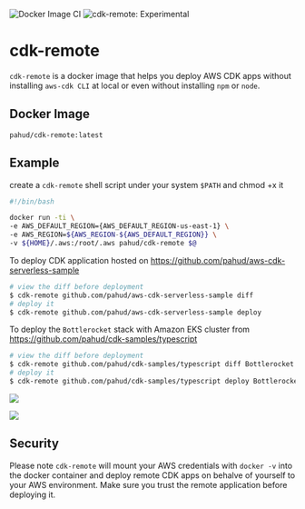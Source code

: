 ![Docker Image CI](https://github.com/pahud/cdk-remote/workflows/Docker%20Image%20CI/badge.svg) ![cdk-remote: Experimental](https://img.shields.io/badge/cdk--remote-experimental-important.svg?style=plastic)


# cdk-remote

`cdk-remote` is a docker image that helps you deploy AWS CDK apps without installing `aws-cdk CLI` at local or even without installing `npm` or `node`.

## Docker Image

`pahud/cdk-remote:latest`

## Example

create a `cdk-remote` shell script under your system `$PATH` and chmod +x it

```sh
#!/bin/bash

docker run -ti \
-e AWS_DEFAULT_REGION={AWS_DEFAULT_REGION-us-east-1} \
-e AWS_REGION=${AWS_REGION-${AWS_DEFAULT_REGION}} \
-v ${HOME}/.aws:/root/.aws pahud/cdk-remote $@
```

To deploy CDK application hosted on https://github.com/pahud/aws-cdk-serverless-sample

```bash
# view the diff before deployment
$ cdk-remote github.com/pahud/aws-cdk-serverless-sample diff
# deploy it
$ cdk-remote github.com/pahud/aws-cdk-serverless-sample deploy
```

To deploy the `Bottlerocket` stack with Amazon EKS cluster from https://github.com/pahud/cdk-samples/typescript

```bash
# view the diff before deployment
$ cdk-remote github.com/pahud/cdk-samples/typescript diff Bottlerocket
# deploy it
$ cdk-remote github.com/pahud/cdk-samples/typescript deploy Bottlerocket
```

![](https://pbs.twimg.com/media/EV2Oo_3U4AAZWSJ?format=jpg&name=4096x4096)

![](https://pbs.twimg.com/media/EV2O3S_U4AEV5Yn?format=jpg&name=4096x4096)


## Security

Please note `cdk-remote` will mount your AWS credentials with `docker -v` into the docker container and deploy remote CDK apps on behalve of yourself to your AWS environment. Make sure you trust the remote application before deploying it.
